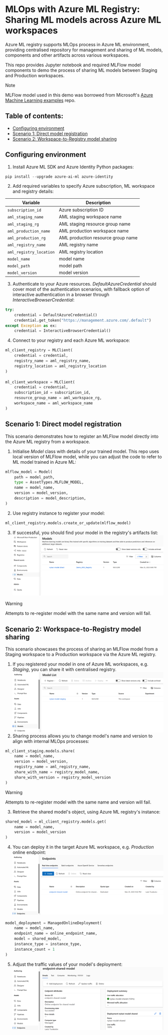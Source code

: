 # MLOps with Azure ML Registry: Sharing ML models across Azure ML workspaces

Azure ML registry supports MLOps process in Azure ML environment, providing centralised repository for management and sharing of ML models, components and other artifacts across various workspaces.

This repo provides Jupyter notebook and required MLFlow model components to demo the process of sharing ML models between Staging and Production workspaces.

> [!NOTE]
> MLFlow model used in this demo was borrowed from Microsoft's [Azure Machine Learning examples](https://github.com/Azure/azureml-examples) repo.

## Table of contents:
- [Configuring environment](#configuring-environment)
- [Scenario 1: Direct model registration](#scenario-1-direct-model-registration)
- [Scenario 2: Workspace-to-Registry model sharing](#scenario-2-workspace-to-registry-model-sharing)

## Configuring environment
1. Install Azure ML SDK and Azure Identity Python packages:
``` PowerShell
pip install --upgrade azure-ai-ml azure-identity
```
2. Add required variables to specify Azure subscription, ML workspace and registry details:

| Variable | Description |
| --- | --- |
| ```subscription_id``` | Azure subscription ID |
| ```aml_staging_name``` | AML staging workspace name |
| ```aml_staging_rg``` | AML staging resource group name |
| ```aml_production_name``` | AML production workspace name |
| ```aml_production_rg``` | AML production resource group name |
| ```aml_registry_name``` | AML registry name |
| ```aml_registry_location``` | AML registry location |
| ```model_name``` | model name |
| ```model_path``` | model path |
| ```model_version``` | model version |

3. Authenticate to your Azure resources. *DefaultAzureCredential* should cover most of the authentication scenarios, with fallback option of interactive authentication in a browser through *InteractiveBrowserCredential*:
``` Python
try:
    credential = DefaultAzureCredential()
    credential.get_token("https://management.azure.com/.default")
except Exception as ex:
    credential = InteractiveBrowserCredential()
```
4. Connect to your registry and each Azure ML workspace:
``` Python
ml_client_registry = MLClient(
    credential = credential,
    registry_name = aml_registry_name,
    registry_location = aml_registry_location
)

ml_client_workspace = MLClient(
    credential = credential,
    subscription_id = subscription_id,
    resource_group_name = aml_workspace_rg,
    workspace_name = aml_workspace_name
)
```

## Scenario 1: Direct model registration
This scenario demonstrates how to register an MLFlow model directly into the Azure ML registry from a workspace.
1. Initialise *Model* class with details of your trained model. This repo uses local version of MLFlow model, while you can adjust the code to refer to ML model trained in Azure ML:
``` Python
mlflow_model = Model(
    path = model_path,
    type = AssetTypes.MLFLOW_MODEL,
    name = model_name,
    version = model_version,
    description = model_description,
)
```
2. Use registry instance to register your model:
``` Python
ml_client_registry.models.create_or_update(mlflow_model)
```
3. If successful, you should find your model in the registry's artifacts list:
![AML_Registry_Direct](images/aml_registry_direct.png)
> [!WARNING]
> Attempts to re-register model with the same name and version will fail.

## Scenario 2: Workspace-to-Registry model sharing
This scenario showcases the process of sharing an MLFlow model from a Staging workspace to a Production workspace via the Azure ML registry.
1. If you registered your model in one of Azure ML workspaces, e.g. *Staging*, you can share it with centralised registry.
![AML_Workspace_Staging](images/aml_workspace_staging.png)
2. Sharing process allows you to change model's name and version to align with internal MLOps processes:
``` Python
ml_client_staging.models.share(
    name = model_name,
    version = model_version,
    registry_name = aml_registry_name,
    share_with_name = registry_model_name,
    share_with_version = registry_model_version
)
```
> [!WARNING]
> Attempts to re-register model with the same name and version will fail.
3. Retrieve the shared model's object, using Azure ML registry's instance:
``` Python
shared_model = ml_client_registry.models.get(
    name = model_name,
    version = model_version
)
```
4. You can deploy it in the target Azure ML workspace, e.g. *Production* online endpoint:
![AML_Endpoint_Prod](images/aml_endpoint_prod.png)
``` Python
model_deployment = ManagedOnlineDeployment(
    name = model_name,
    endpoint_name = online_endpoint_name,
    model = shared_model,
    instance_type = instance_type,
    instance_count = 1
)
```
5. Adjust the traffic values of your model's deployment:
![AML_Workspace_Prod](images/aml_workspace_prod.png)
